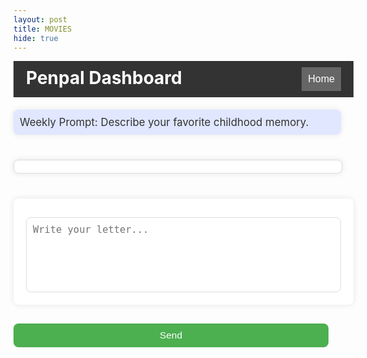 ```yaml
---
layout: post
title: MOVIES
hide: true
---
```


<meta charset="UTF-8">
<meta name="viewport" content="width=device-width, initial-scale=1.0">
<title>Penpal Dashboard</title>
<style>
   .navbar {
       width: 100%;
       max-width: 1200px;
       display: flex;
       justify-content: space-between;
       margin-bottom: 20px;
       background-color: #333;
       padding: 10px 20px;
       color: white;
   }
   .navbar h1 {
       margin: 0;
   }
   .navbar button {
       padding: 10px;
       font-size: 16px;
       background-color: #666;
       border: none;
       color: white;
       cursor: pointer;
   }
   .navbar button:hover {
       background-color: #444;
   }
   .dashboard {
       display: flex;
       flex-direction: column;
       width: 100%;
       max-width: 1200px;
       gap: 20px;
   }
   .section {
       width: 100%;
       padding: 20px;
       background-color: white;
       box-shadow: 0 0 10px rgba(0, 0, 0, 0.1);
       border-radius: 8px;
   }
   .prompt-box {
       background-color: #E0E7FF;
       padding: 10px;
       border-radius: 8px;
       margin-bottom: 20px;
       font-size: 1.2em;
       color: #333;
   }
   .post-container {
       max-height: 400px;
       overflow-y: auto;
       padding: 10px;
       background-color: #fff;
       border: 1px solid #ddd;
       border-radius: 8px;
       margin-bottom: 20px;
   }
   .post {
       border: 1px solid #ddd;
       padding: 10px;
       margin: 10px 0;
       border-radius: 8px;
       font-size: 1.1em;
       color: #1569C7;
       position: relative;
   }
   .post-content {
       overflow: hidden;
       white-space: nowrap;
       text-overflow: ellipsis;
   }
   .see-more {
       color: blue;
       cursor: pointer;
       font-size: 0.9em;
       margin-left: 5px;
   }
   .reply-section {
       margin-top: 10px;
       padding-left: 20px;
       font-size: 0.9em;
       display: flex;
       align-items: center;
   }
   .reply-input {
       width: 80%;
       padding: 8px;
       font-size: 1em;
       border-radius: 8px;
       border: 1px solid #ddd;
   }
   .reply-btn {
       margin-left: 10px;
       padding: 5px 10px;
       font-size: 0.8em;
       cursor: pointer;
       border: none;
       background-color: #4CAF50;
       color: white;
       border-radius: 8px;
   }
   textarea {
       width: 100%;
       padding: 10px;
       font-size: 1.1em;
       height: 120px;
       resize: none;
       margin-top: 10px;
       border-radius: 8px;
       border: 1px solid #ddd;
   }
   .send-btn {
       background-color: #4CAF50;
       color: white;
       border: none;
       padding: 10px;
       width: 100%;
       font-size: 1.1em;
       cursor: pointer;
       border-radius: 8px;
       margin-top: 10px;
   }
</style>

<div class="navbar">
   <h1>Penpal Dashboard</h1>
   <button onclick="goHome()">Home</button>
</div>
<div class="dashboard">
   <div class="section prompt-box">
       Weekly Prompt: Describe your favorite childhood memory.
   </div>
   <div class="section post-container" id="postsSection">
       <!-- Posts will appear here -->
   </div>
   <div class="section">
       <textarea id="postInput" placeholder="Write your letter..."></textarea>
   </div>
   <div>
       <button class="send-btn" onclick="addPost()">Send</button>
   </div>
</div>
<script>
   // Placeholder for username based on login info
   const loggedInUser = "User123";
   let posts = JSON.parse(localStorage.getItem("savedPosts")) || [];
   function goHome() {
       window.location.href = "{{site.baseurl}}/";
   }
   function addPost() {
       const postInput = document.getElementById("postInput").value;
       if (postInput) {
           const newPost = { content: postInput, likes: 0, replies: [] };
           posts.push(newPost);
           localStorage.setItem("savedPosts", JSON.stringify(posts));
           document.getElementById("postInput").value = '';
           displayPosts();
       } else {
           alert("Post cannot be empty!");
       }
   }
   function displayPosts() {
       const postsSection = document.getElementById("postsSection");
       postsSection.innerHTML = '';
       posts.forEach((post, index) => {
           const postElement = document.createElement("div");
           postElement.className = "post";
           postElement.innerHTML = `
               <div class="post-content">${loggedInUser + " : " + post.content.substring(0, 100)}${post.content.length > 100 ? '...' : ''}</div>
               ${post.content.length > 100 ? '<span class="see-more" onclick="seeMore(' + index + ')">See more</span>' : ''}
               <button class="like-btn" onclick="likePost(${index})"> ❤️ ${post.likes}</button>
               <button class="delete-btn" onclick="deletePost(${index})">🗑️</button>
               <div class="reply-section">
                   <input type="text" class="reply-input" placeholder="Reply..." id="replyInput${index}">
                   <button class="reply-btn" onclick="addReply(${index})">Reply</button>
               </div>
               <div class="replies" id="replies${index}">
                   ${post.replies.map(reply => `<div class="reply">${loggedInUser + " : " + reply}</div>`).join('')}
               </div>
           `;
           postsSection.appendChild(postElement);
       });
   }
   function seeMore(index) {
       const postContent = posts[index].content;
       alert(postContent);
   }
   function likePost(index) {
       posts[index].likes++;
       localStorage.setItem("savedPosts", JSON.stringify(posts));
       displayPosts();
   }
   function deletePost(index) {
       posts.splice(index, 1);
       localStorage.setItem("savedPosts", JSON.stringify(posts));
       displayPosts();
   }
   function addReply(index) {
       const replyInput = document.getElementById(`replyInput${index}`);
       const replyText = replyInput.value;
       if (replyText) {
           posts[index].replies.push(replyText);
           localStorage.setItem("savedPosts", JSON.stringify(posts));
           replyInput.value = '';
           displayPosts();
       } else {
           alert("Reply cannot be empty!");
       }
   }
   displayPosts();
</script>
